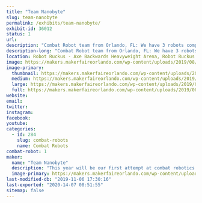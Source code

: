 ```yaml
---
title: "Team Nanobyte"
slug: team-nanobyte
permalink: /exhibits/team-nanobyte/
exhibit-id: 36012
status: 1
url: 
description: "Combat Robot team from Orlando, FL: We have 3 robots competing this year.  Doomzday (Antweight), Cybershock (Beetleweight) and Sassy Pants (Dogeweight).  Come on out and watch the carnage!!!"
description-long: "Combat Robot team from Orlando, FL: We have 3 robots competing this year.  Doomzday (Antweight), Cybershock (Beetleweight) and Sassy Pants (Dogeweight).  Come on out and watch the carnage!!!"
location: Robot Ruckus - Axe Backwards Heavyweight Arena, Robot Ruckus - Small Arena
image: https://makers.makerfaireorlando.com/wp-content/uploads/2019/08/Team-Nanobyte-Logo-1-1024x617.jpg
image-primary:
  thumbnail: https://makers.makerfaireorlando.com/wp-content/uploads/2019/08/Team-Nanobyte-Logo-1-150x150.jpg
  medium: https://makers.makerfaireorlando.com/wp-content/uploads/2019/08/Team-Nanobyte-Logo-1-300x181.jpg
  large: https://makers.makerfaireorlando.com/wp-content/uploads/2019/08/Team-Nanobyte-Logo-1-1024x617.jpg
  full: https://makers.makerfaireorlando.com/wp-content/uploads/2019/08/Team-Nanobyte-Logo-1.jpg
website: 
email: 
twitter: 
instagram: 
facebook: 
youtube: 
categories:
  - id: 284
    slug: combat-robots
    name: Combat Robots
combat-robot: 1
maker:
  name: "Team Nanobyte"
  description: "This year will be our first attempt at combat robotics.  We will be entering one beetleweight robot (Cybershock) and keeping our fingers crossed that we do pretty good."
  image-primary: https://makers.makerfaireorlando.com/wp-content/uploads/2018/10/Cybershock-3d-1024x744.jpg
last-modified-db: "2019-11-06 17:30:16"
last-exported: "2020-14-07 08:51:55"
sitemap: false
---
```

